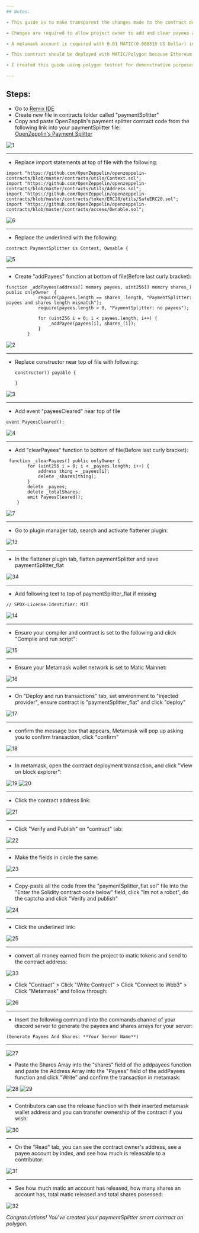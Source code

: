 ```yaml
---
## Notes:

- This guide is to make transparent the changes made to the contract developed by OpenZepplin so that you can create it yourself, you can contact me to create the contract and I'll transfer ownership to you if you'd prefer

- Changes are required to allow project owner to add and clear payees at any point and to reserve access of certain functions for contract creator(Project Owner)

- A metamask account is required with 0.01 MATIC(0.008315 US Dollar) in the account to deploy the smart contract to the MATIC Mainnet

- This contract should be deployed with MATIC/Polygon because Ethereum is too expensive(117 US Dollar)

- I created this guide using polygon testnet for demonstrative purposes, the process is exactly the same for polygon mainnet which you will be using

---
```


## Steps:

- Go to [Remix IDE](https://remix.ethereum.org/#optimize=false&runs=200&evmVersion=null)
- Create new file in contracts folder called "paymentSplitter"
- Copy and paste OpenZepplin's payment splitter contract code from the following link into your paymentSplitter file:\
[OpenZepplin's Payment Splitter](https://github.com/OpenZeppelin/openzeppelin-contracts/blob/master/contracts/finance/PaymentSplitter.sol)

![1](/assets/paymentSplitterImages/1.PNG)

---

- Replace import statements at top of file with the following:

```
import "https://github.com/OpenZeppelin/openzeppelin-contracts/blob/master/contracts/utils/Context.sol";
import "https://github.com/OpenZeppelin/openzeppelin-contracts/blob/master/contracts/utils/Address.sol";
import "https://github.com/OpenZeppelin/openzeppelin-contracts/blob/master/contracts/token/ERC20/utils/SafeERC20.sol";
import "https://github.com/OpenZeppelin/openzeppelin-contracts/blob/master/contracts/access/Ownable.sol";
```

![6](/assets/paymentSplitterImages/6.PNG)

---

- Replace the underlined with the following:

```
contract PaymentSplitter is Context, Ownable {
```

![5](/assets/paymentSplitterImages/5.PNG)

---

- Create "addPayees" function at bottom of file(Before last curly bracket):

```
function _addPayees(address[] memory payees, uint256[] memory shares_) public onlyOwner  {
            require(payees.length == shares_.length, "PaymentSplitter: payees and shares length mismatch");
            require(payees.length > 0, "PaymentSplitter: no payees");

            for (uint256 i = 0; i < payees.length; i++) {
                _addPayee(payees[i], shares_[i]);
            }
        }
```

![2](/assets/paymentSplitterImages/2.PNG)

---

- Replace constructor near top of file with following:

    ```
    constructor() payable {
 
    }
    ```

![3](/assets/paymentSplitterImages/3.PNG)

---

- Add event "payeesCleared" near top of file

```
event PayeesCleared();
```

![4](/assets/paymentSplitterImages/4.PNG)

---

- Add "clearPayees" function to bottom of file(Before last curly bracket):

```
 function _clearPayees() public onlyOwner {
        for (uint256 i = 0; i < _payees.length; i++) {
            address thing = _payees[i];
            delete _shares[thing];
        }
        delete _payees;
        delete _totalShares;
        emit PayeesCleared();
    }
```

![7](/assets/paymentSplitterImages/7.PNG)

---

- Go to plugin manager tab, search and activate flattener plugin:

![13](/assets/paymentSplitterImages/13.PNG)

---

- In the flattener plugin tab, flatten paymentSplitter and save paymentSplitter_flat

![34](/assets/paymentSplitterImages/34.PNG)

---

- Add following text to top of paymentSplitter_flat if missing

```
// SPDX-License-Identifier: MIT
```

![14](/assets/paymentSplitterImages/14.PNG)

---

- Ensure your compiler and contract is set to the following and click "Compile and run script":

![15](/assets/paymentSplitterImages/15.PNG)

---

- Ensure your Metamask wallet network is set to Matic Mainnet:

![16](/assets/paymentSplitterImages/16.PNG)

---

- On "Deploy and run transactions" tab, set environment to "injected provider", ensure contract is "paymentSplitter_flat" and click "deploy"

![17](/assets/paymentSplitterImages/17.PNG)

---

- confirm the message box that appears, Metamask will pop up asking you to confirm transaction, click "confirm"

![18](/assets/paymentSplitterImages/18.PNG)

---

- In metamask, open the contract deployment transaction, and click "View on block explorer":

![19](/assets/paymentSplitterImages/19.PNG)
![20](/assets/paymentSplitterImages/20.PNG)

---

- Click the contract address link:

![21](/assets/paymentSplitterImages/21.PNG)

---

- Click "Verify and Publish" on "contract" tab:

![22](/assets/paymentSplitterImages/22.PNG)

---

- Make the fields in circle the same:

![23](/assets/paymentSplitterImages/23.PNG)

---

- Copy-paste all the code from the "paymentSplitter_flat.sol" file into the "Enter the Solidity contract code below" field, click "Im not a robot", do the captcha and click "Verify and publish"

![24](/assets/paymentSplitterImages/24.PNG)

---

- Click the underlined link:

![25](/assets/paymentSplitterImages/25.PNG)

---

- convert all money earned from the project to matic tokens and send to the contract address:

![33](/assets/paymentSplitterImages/33.PNG)

- Click "Contract" > Click "Write Contract" > Click "Connect to Web3" > Click "Metamask" and follow through:

![26](/assets/paymentSplitterImages/26.PNG)

---

- Insert the following command into the commands channel of your discord server to generate the payees and shares arrays for your server:

```
(Generate Payees And Shares: **Your Server Name**)
```

---

![27](/assets/paymentSplitterImages/27.PNG)

- Paste the Shares Array into the "shares" field of the addpayees function and paste the Address Array into the "Payees" field of the addPayees function and click "Write" and confirm the transaction in metamask:

![28](/assets/paymentSplitterImages/28.PNG)
![29](/assets/paymentSplitterImages/29.PNG)

---

- Contributors can use the release function with their inserted metamask wallet address and you can transfer ownership of the contract if you wish:

![30](/assets/paymentSplitterImages/30.PNG)

---

- On the "Read" tab, you can see the contract owner's address, see a payee account by index, and see how much is releasable to a contributor:

![31](/assets/paymentSplitterImages/31.PNG)

---

- See how much matic an account has released, how many shares an account has, total matic released and total shares posessed:

![32](/assets/paymentSplitterImages/32.PNG)

*Congratulations! You've created your paymentSplitter smart contract on polygon.*


